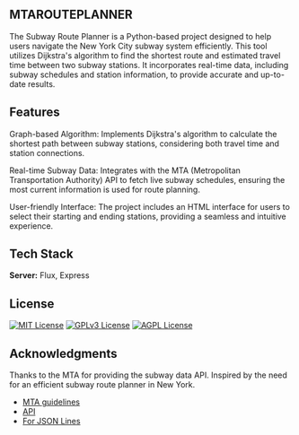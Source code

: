 
## MTAROUTEPLANNER

The Subway Route Planner is a Python-based project designed to help users navigate the New York City subway system efficiently. This tool utilizes Dijkstra's algorithm to find the shortest route and estimated travel time between two subway stations. It incorporates real-time data, including subway schedules and station information, to provide accurate and up-to-date results.

## Features
Graph-based Algorithm: Implements Dijkstra's algorithm to calculate the shortest path between subway stations, considering both travel time and station connections.

Real-time Subway Data: Integrates with the MTA (Metropolitan Transportation Authority) API to fetch live subway schedules, ensuring the most current information is used for route planning.

User-friendly Interface: The project includes an HTML interface for users to select their starting and ending stations, providing a seamless and intuitive experience.

## Tech Stack
**Server:** Flux, Express

## License
[![MIT License](https://img.shields.io/badge/License-MIT-green.svg)](https://choosealicense.com/licenses/mit/)
[![GPLv3 License](https://img.shields.io/badge/License-GPL%20v3-yellow.svg)](https://opensource.org/licenses/)
[![AGPL License](https://img.shields.io/badge/license-AGPL-blue.svg)](http://www.gnu.org/licenses/agpl-3.0)


## Acknowledgments
Thanks to the MTA for providing the subway data API.
Inspired by the need for an efficient subway route planner in New York.

 - [MTA guidelines](https://new.mta.info/developers)
 - [API](https://pypi.org/project/underground/ )
 - [For JSON Lines](https://github.com/aamaliaa/mta-gtfs )

